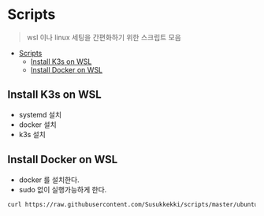 # Scripts

> wsl 이나 linux 세팅을 간편화하기 위한 스크립트 모음

- [Scripts](#scripts)
  - [Install K3s on WSL](#install-k3s-on-wsl)
  - [Install Docker on WSL](#install-docker-on-wsl)

## Install K3s on WSL

- systemd 설치
- docker 설치
- k3s 설치

## Install Docker on WSL

- docker 를 설치한다.
- sudo 없이 실행가능하게 한다.

```bash
curl https://raw.githubusercontent.com/Susukkekki/scripts/master/ubuntu-docker.sh | sh
```
